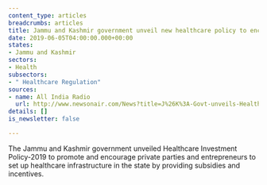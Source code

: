 ```yaml
---
content_type: articles
breadcrumbs: articles
title: Jammu and Kashmir government unveil new healthcare policy to encourage investment
date: 2019-06-05T04:00:00.000+00:00
states:
- Jammu and Kashmir
sectors:
- Health
subsectors:
- " Healthcare Regulation"
sources:
- name: All India Radio
  url: http://www.newsonair.com/News?title=J%26K%3A-Govt-unveils-Healthcare-Investment-Policy-2019&id=364120
details: []
is_newsletter: false

---
```

The Jammu and Kashmir government unveiled Healthcare Investment Policy-2019 to promote and encourage private parties and entrepreneurs to set up healthcare infrastructure in the state by providing subsidies and incentives. 
